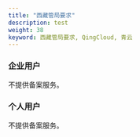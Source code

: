 ```yaml
---
title: "西藏管局要求"
description: test
weight: 38
keyword: 西藏管局要求, QingCloud, 青云
---
```




### 企业用户

不提供备案服务。

### 个人用户

不提供备案服务。
